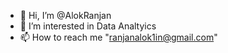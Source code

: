 - 👋 Hi, I’m @AlokRanjan
- 👀 I’m interested in Data Analtyics
- 📫 How to reach me "ranjanalok1in@gmail.com"

<!---
AlokRanjanIN/AlokRanjanIN is a ✨ special ✨ repository because its `README.md` (this file) appears on your GitHub profile.
You can click the Preview link to take a look at your changes.
--->
